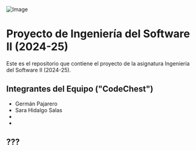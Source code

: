 ![Image](https://www.uclm.es/images/logos/Logo_uclm.png)

# Proyecto de Ingeniería del Software II (2024-25)

Este es el repositorio que contiene el proyecto de la asignatura Ingeniería del Software II (2024-25).

## Integrantes del Equipo ("CodeChest")

- Germán Pajarero
- Sara Hidalgo Salas
- 
- 

## ???
